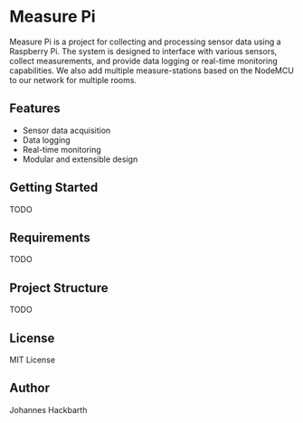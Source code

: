 # Measure Pi

Measure Pi is a project for collecting and processing sensor data using a Raspberry Pi. The system is designed to interface with various sensors, collect measurements, and provide data logging or real-time monitoring capabilities. We also add multiple measure-stations based on the NodeMCU to our network for multiple rooms.

## Features

- Sensor data acquisition
- Data logging
- Real-time monitoring
- Modular and extensible design

## Getting Started

TODO

## Requirements

TODO

## Project Structure

TODO

## License

MIT License

## Author

Johannes Hackbarth
